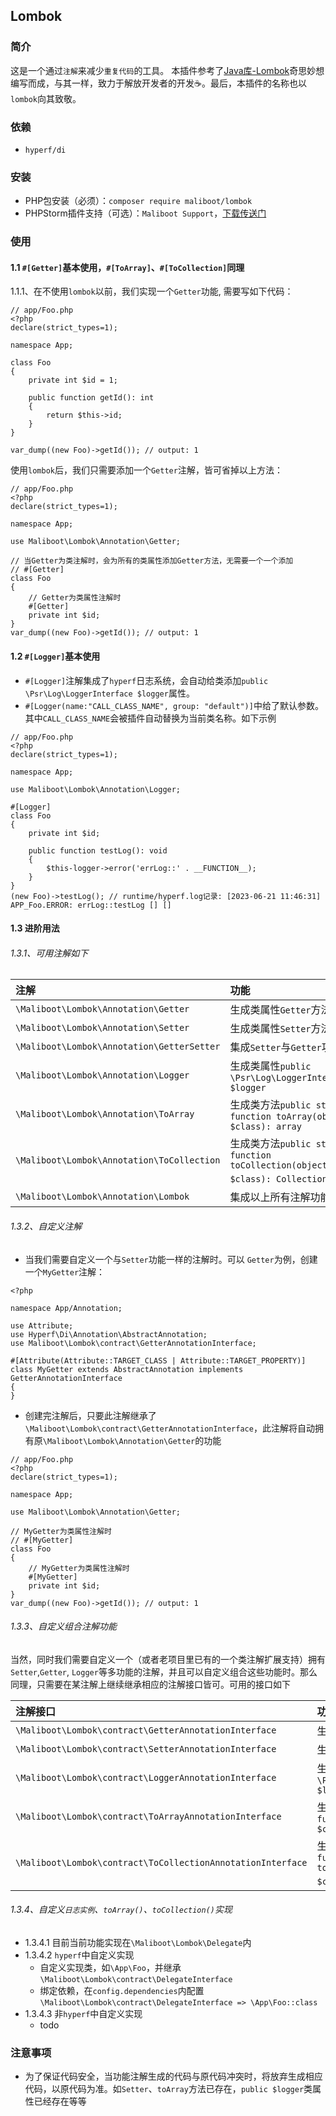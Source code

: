 ## Lombok

### 简介
这是一个通过`注解`来减少`重复代码`的工具。
本插件参考了[Java库-Lombok](https://projectlombok.org/)奇思妙想编写而成，与其一样，致力于解放开发者的开发☕️。最后，本插件的名称也以`lombok`向其致敬。

### 依赖
* `hyperf/di`

### 安装
- PHP包安装（必须）：`composer require maliboot/lombok`
- PHPStorm插件支持（可选）：`Maliboot Support`，[下载传送门]()

### 使用
#### 1.1 `#[Getter]`基本使用，`#[ToArray]`、`#[ToCollection]`同理
1.1.1、在不使用`lombok`以前，我们实现一个`Getter`功能, 需要写如下代码：
```
// app/Foo.php
<?php
declare(strict_types=1);

namespace App;

class Foo
{
    private int $id = 1;
    
    public function getId(): int
    {
        return $this->id;
    }
}

var_dump((new Foo)->getId()); // output: 1
```

使用`lombok`后，我们只需要添加一个`Getter`注解，皆可省掉以上方法：
```
// app/Foo.php
<?php
declare(strict_types=1);

namespace App;

use Maliboot\Lombok\Annotation\Getter;

// 当Getter为类注解时，会为所有的类属性添加Getter方法，无需要一个一个添加
// #[Getter]
class Foo
{
    // Getter为类属性注解时
    #[Getter]
    private int $id;
}
var_dump((new Foo)->getId()); // output: 1
```
#### 1.2 `#[Logger]`基本使用
* `#[Logger]`注解集成了`hyperf`日志系统，会自动给类添加`public \Psr\Log\LoggerInterface $logger`属性。
* `#[Logger(name:"CALL_CLASS_NAME", group: "default")]`中给了默认参数。其中`CALL_CLASS_NAME`会被插件自动替换为当前类名称。如下示例
```
// app/Foo.php
<?php
declare(strict_types=1);

namespace App;

use Maliboot\Lombok\Annotation\Logger;

#[Logger]
class Foo
{
    private int $id;
    
    public function testLog(): void
    {
        $this-logger->error('errLog::' . __FUNCTION__);
    }
}
(new Foo)->testLog(); // runtime/hyperf.log记录: [2023-06-21 11:46:31] APP_Foo.ERROR: errLog::testLog [] []
```

#### 1.3 进阶用法
###### 1.3.1、可用注解如下

| 注解                                         | 功能                                                                      |
|:-------------------------------------------|:------------------------------------------------------------------------|
| `\Maliboot\Lombok\Annotation\Getter`       | 生成类属性`Getter`方法                                                         |
| `\Maliboot\Lombok\Annotation\Setter`       | 生成类属性`Setter`方法                                                         |
| `\Maliboot\Lombok\Annotation\GetterSetter` | 集成`Setter`与`Getter`功能                                                   |
| `\Maliboot\Lombok\Annotation\Logger`       | 生成类属性`public \Psr\Log\LoggerInterface $logger`                          |
| `\Maliboot\Lombok\Annotation\ToArray`      | 生成类方法`public static function toArray(object $class): array`             |
| `\Maliboot\Lombok\Annotation\ToCollection` | 生成类方法`public static function toCollection(object $class): Collection`方法 |
| `\Maliboot\Lombok\Annotation\Lombok`       | 集成以上所有注解功能                                                              |

###### 1.3.2、自定义注解
* 当我们需要自定义一个与`Setter`功能一样的注解时。可以 `Getter`为例，创建一个`MyGetter`注解：
```
<?php

namespace App/Annotation;

use Attribute;
use Hyperf\Di\Annotation\AbstractAnnotation;
use Maliboot\Lombok\contract\GetterAnnotationInterface;

#[Attribute(Attribute::TARGET_CLASS | Attribute::TARGET_PROPERTY)]
class MyGetter extends AbstractAnnotation implements GetterAnnotationInterface
{
}
```

* 创建完注解后，只要此注解继承了`\Maliboot\Lombok\contract\GetterAnnotationInterface`，此注解将自动拥有原`\Maliboot\Lombok\Annotation\Getter`的功能
```
// app/Foo.php
<?php
declare(strict_types=1);

namespace App;

use Maliboot\Lombok\Annotation\Getter;

// MyGetter为类属性注解时
// #[MyGetter]
class Foo
{
    // MyGetter为类属性注解时
    #[MyGetter]
    private int $id;
}
var_dump((new Foo)->getId()); // output: 1
```

###### 1.3.3、自定义组合注解功能
当然，同时我们需要自定义一个（或者老项目里已有的一个类注解扩展支持）拥有`Setter`,`Getter`, `Logger`等多功能的注解，并且可以自定义组合这些功能时。那么同理，只需要在某注解上继续继承相应的注解接口皆可。可用的接口如下

| 注解接口                                                        | 功能                                                                      |
|:------------------------------------------------------------|:------------------------------------------------------------------------|
| `\Maliboot\Lombok\contract\GetterAnnotationInterface`       | 生成类属性`Getter`方法                                                         |
| `\Maliboot\Lombok\contract\SetterAnnotationInterface`       | 生成类属性`Setter`方法                                                         |
| `\Maliboot\Lombok\contract\LoggerAnnotationInterface`       | 生成类属性`public \Psr\Log\LoggerInterface $logger`                          |
| `\Maliboot\Lombok\contract\ToArrayAnnotationInterface`      | 生成类方法`public static function toArray(object $class): array`             |
| `\Maliboot\Lombok\contract\ToCollectionAnnotationInterface` | 生成类方法`public static function toCollection(object $class): Collection`方法 |

###### 1.3.4、自定义`日志实例`、`toArray()`、`toCollection()`实现
* 1.3.4.1 目前当前功能实现在`\Maliboot\Lombok\Delegate`内
* 1.3.4.2 `hyperf`中自定义实现
  * 自定义实现类，如`\App\Foo`，并继承`\Maliboot\Lombok\contract\DelegateInterface`
  * 绑定依赖，在`config.dependencies`内配置`\Maliboot\Lombok\contract\DelegateInterface => \App\Foo::class`
* 1.3.4.3 非`hyperf`中自定义实现
  * todo

### 注意事项
* 为了保证代码安全，当功能注解生成的代码与原代码冲突时，将放弃生成相应代码，以原代码为准。如`Setter`、`toArray`方法已存在，`public $logger`类属性已经存在等等